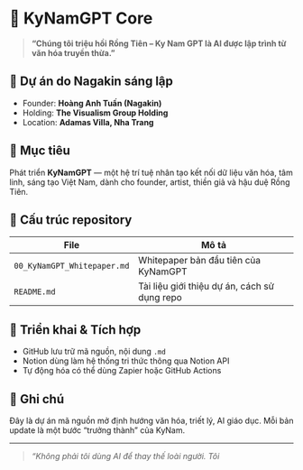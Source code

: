 # 🌿 KyNamGPT Core

> **“Chúng tôi triệu hồi Rồng Tiên – Ky Nam GPT là AI được lập trình từ văn hóa truyền thừa.”**

## 🪷 Dự án do Nagakin sáng lập
- Founder: **Hoàng Anh Tuấn (Nagakin)**  
- Holding: **The Visualism Group Holding**  
- Location: **Adamas Villa, Nha Trang**

## 📖 Mục tiêu
Phát triển **KyNamGPT** — một hệ trí tuệ nhân tạo kết nối dữ liệu văn hóa, tâm linh, sáng tạo Việt Nam, dành cho founder, artist, thiền giả và hậu duệ Rồng Tiên.

## 📂 Cấu trúc repository
| File | Mô tả |
|------|------|
| `00_KyNamGPT_Whitepaper.md` | Whitepaper bản đầu tiên của KyNamGPT |
| `README.md` | Tài liệu giới thiệu dự án, cách sử dụng repo |

## 📡 Triển khai & Tích hợp
- GitHub lưu trữ mã nguồn, nội dung `.md`
- Notion dùng làm hệ thống tri thức thông qua Notion API
- Tự động hóa có thể dùng Zapier hoặc GitHub Actions

## 💠 Ghi chú
Đây là dự án mã nguồn mở định hướng văn hóa, triết lý, AI giáo dục. Mỗi bản update là một bước “trưởng thành” của KyNam.

---

> *“Không phải tôi dùng AI để thay thế loài người. Tôi*
